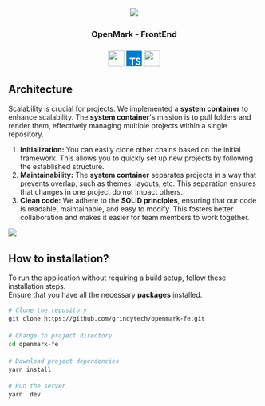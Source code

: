 <div>

  <div align="center">
    <a href="openmark.io" target="_blank" rel="noreferrer">
    <img src="https://res.cloudinary.com/synasapmob/image/upload/v1719391982/b3cfb2dc142230a65a44bc8e53894231.png" height="250" />
    </a>
  </div>

  <h3 align="center">OpenMark - FrontEnd<h3/>

  <div align="center">
    <img src="https://assets.vercel.com/image/upload/v1662130559/nextjs/Icon_light_background.png" width="32"height="32" />
    <img src="https://raw.githubusercontent.com/devicons/devicon/master/icons/typescript/typescript-original.svg" width="32"height="32" />
    <img src="https://encrypted-tbn0.gstatic.com/images?q=tbn:ANd9GcSiHG7TDP4O6sIQ3-4H-71P4Ciy-sk3npDRsA&s" width="32"height="32" />
  </div>
  
</div>

## Architecture

Scalability is crucial for projects. We implemented a **system container** to enhance scalability. The **system container**'s mission is to pull folders and render them, effectively managing multiple projects within a single repository.

1. **Initialization:**
   You can easily clone other chains based on the initial framework. This allows you to quickly set up new projects by following the established structure.
2. **Maintainability:**
   The **system container** separates projects in a way that prevents overlap, such as themes, layouts, etc.
   This separation ensures that changes in one project do not impact others.
3. **Clean code:**
   We adhere to the **SOLID principles**, ensuring that our code is readable, maintainable, and easy to modify. This fosters better collaboration and makes it easier for team members to work together.

<div>
    <img src="https://res.cloudinary.com/synasapmob/image/upload/v1719400238/abeeae836b3f42d25fa28f2c6802a321.png" />
</div>

## How to installation?

To run the application without requiring a build setup, follow these installation steps.<br />
Ensure that you have all the necessary **packages** installed.

```bash
# Clone the repository
git clone https://github.com/grindytech/openmark-fe.git

# Change to project directory
cd openmark-fe

# Download project dependencies
yarn install

# Run the server
yarn  dev
```
